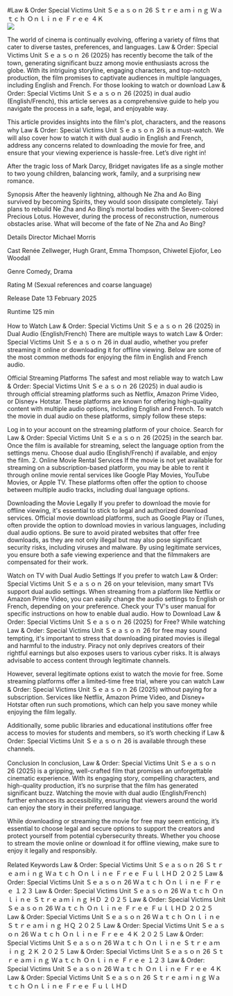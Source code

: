 #Law & Order Special Victims Unit Ｓｅａｓｏｎ 26 Ｓｔｒｅａｍｉｎｇ Ｗａｔｃｈ Ｏｎｌｉｎｅ Ｆｒｅｅ ４Ｋ  
[![](https://i.imgur.com/qSNzIqt.png)](https://movie.rssnews.media/KrzQYmzvK.php)  
  
The world of cinema is continually evolving, offering a variety of films that cater to diverse tastes, preferences, and languages. Law & Order: Special Victims Unit Ｓｅａｓｏｎ 26 (2025) has recently become the talk of the town, generating significant buzz among movie enthusiasts across the globe. With its intriguing storyline, engaging characters, and top-notch production, the film promises to captivate audiences in multiple languages, including English and French. For those looking to watch or download Law & Order: Special Victims Unit Ｓｅａｓｏｎ 26 (2025) in dual audio (English/French), this article serves as a comprehensive guide to help you navigate the process in a safe, legal, and enjoyable way.

This article provides insights into the film's plot, characters, and the reasons why Law & Order: Special Victims Unit Ｓｅａｓｏｎ 26 is a must-watch. We will also cover how to watch it with dual audio in English and French, address any concerns related to downloading the movie for free, and ensure that your viewing experience is hassle-free. Let’s dive right in!

After the tragic loss of Mark Darcy, Bridget navigates life as a single mother to two young children, balancing work, family, and a surprising new romance.

Synopsis
After the heavenly lightning, although Ne Zha and Ao Bing survived by becoming Spirits, they would soon dissipate completely. Taiyi plans to rebuild Ne Zha and Ao Bing’s mortal bodies with the Seven-colored Precious Lotus. However, during the process of reconstruction, numerous obstacles arise. What will become of the fate of Ne Zha and Ao Bing?

Details
Director Michael Morris

Cast Renée Zellweger, Hugh Grant, Emma Thompson, Chiwetel Ejiofor, Leo Woodall

Genre Comedy, Drama

Rating M (Sexual references and coarse language)

Release Date 13 February 2025

Runtime 125 min

How to Watch Law & Order: Special Victims Unit Ｓｅａｓｏｎ 26 (2025) in Dual Audio (English/French)
There are multiple ways to watch Law & Order: Special Victims Unit Ｓｅａｓｏｎ 26 in dual audio, whether you prefer streaming it online or downloading it for offline viewing. Below are some of the most common methods for enjoying the film in English and French audio.

Official Streaming Platforms The safest and most reliable way to watch Law & Order: Special Victims Unit Ｓｅａｓｏｎ 26 (2025) in dual audio is through official streaming platforms such as Netflix, Amazon Prime Video, or Disney+ Hotstar. These platforms are known for offering high-quality content with multiple audio options, including English and French.
To watch the movie in dual audio on these platforms, simply follow these steps:

Log in to your account on the streaming platform of your choice. Search for Law & Order: Special Victims Unit Ｓｅａｓｏｎ 26 (2025) in the search bar. Once the film is available for streaming, select the language option from the settings menu. Choose dual audio (English/French) if available, and enjoy the film. 2. Online Movie Rental Services If the movie is not yet available for streaming on a subscription-based platform, you may be able to rent it through online movie rental services like Google Play Movies, YouTube Movies, or Apple TV. These platforms often offer the option to choose between multiple audio tracks, including dual language options.

Downloading the Movie Legally If you prefer to download the movie for offline viewing, it's essential to stick to legal and authorized download services. Official movie download platforms, such as Google Play or iTunes, often provide the option to download movies in various languages, including dual audio options.
Be sure to avoid pirated websites that offer free downloads, as they are not only illegal but may also pose significant security risks, including viruses and malware. By using legitimate services, you ensure both a safe viewing experience and that the filmmakers are compensated for their work.

Watch on TV with Dual Audio Settings If you prefer to watch Law & Order: Special Victims Unit Ｓｅａｓｏｎ 26 on your television, many smart TVs support dual audio settings. When streaming from a platform like Netflix or Amazon Prime Video, you can easily change the audio settings to English or French, depending on your preference. Check your TV's user manual for specific instructions on how to enable dual audio.
How to Download Law & Order: Special Victims Unit Ｓｅａｓｏｎ 26 (2025) for Free?
While watching Law & Order: Special Victims Unit Ｓｅａｓｏｎ 26 for free may sound tempting, it's important to stress that downloading pirated movies is illegal and harmful to the industry. Piracy not only deprives creators of their rightful earnings but also exposes users to various cyber risks. It is always advisable to access content through legitimate channels.

However, several legitimate options exist to watch the movie for free. Some streaming platforms offer a limited-time free trial, where you can watch Law & Order: Special Victims Unit Ｓｅａｓｏｎ 26 (2025) without paying for a subscription. Services like Netflix, Amazon Prime Video, and Disney+ Hotstar often run such promotions, which can help you save money while enjoying the film legally.

Additionally, some public libraries and educational institutions offer free access to movies for students and members, so it’s worth checking if Law & Order: Special Victims Unit Ｓｅａｓｏｎ 26 is available through these channels.

Conclusion
In conclusion, Law & Order: Special Victims Unit Ｓｅａｓｏｎ 26 (2025) is a gripping, well-crafted film that promises an unforgettable cinematic experience. With its engaging story, compelling characters, and high-quality production, it’s no surprise that the film has generated significant buzz. Watching the movie with dual audio (English/French) further enhances its accessibility, ensuring that viewers around the world can enjoy the story in their preferred language.

While downloading or streaming the movie for free may seem enticing, it’s essential to choose legal and secure options to support the creators and protect yourself from potential cybersecurity threats. Whether you choose to stream the movie online or download it for offline viewing, make sure to enjoy it legally and responsibly.

Related Keywords
Law & Order: Special Victims Unit Ｓｅａｓｏｎ 26 Ｓｔｒｅａｍｉｎｇ Ｗａｔｃｈ Ｏｎｌｉｎｅ Ｆｒｅｅ ＦｕｌｌＨＤ ２０２５
Law & Order: Special Victims Unit Ｓｅａｓｏｎ 26 Ｗａｔｃｈ Ｏｎｌｉｎｅ Ｆｒｅｅ １２３
Law & Order: Special Victims Unit Ｓｅａｓｏｎ 26 Ｗａｔｃｈ Ｏｎｌｉｎｅ Ｓｔｒｅａｍｉｎｇ ＨＤ ２０２５
Law & Order: Special Victims Unit Ｓｅａｓｏｎ 26 Ｗａｔｃｈ Ｏｎｌｉｎｅ Ｆｒｅｅ ＦｕｌｌＨＤ ２０２５
Law & Order: Special Victims Unit Ｓｅａｓｏｎ 26 Ｗａｔｃｈ Ｏｎｌｉｎｅ Ｓｔｒｅａｍｉｎｇ ＨＱ ２０２５
Law & Order: Special Victims Unit Ｓｅａｓｏｎ 26 Ｗａｔｃｈ Ｏｎｌｉｎｅ Ｆｒｅｅ ４Ｋ ２０２５
Law & Order: Special Victims Unit Ｓｅａｓｏｎ 26 Ｗａｔｃｈ Ｏｎｌｉｎｅ Ｓｔｒｅａｍｉｎｇ ２Ｋ ２０２５
Law & Order: Special Victims Unit Ｓｅａｓｏｎ 26 Ｓｔｒｅａｍｉｎｇ Ｗａｔｃｈ Ｏｎｌｉｎｅ Ｆｒｅｅ １２３
Law & Order: Special Victims Unit Ｓｅａｓｏｎ 26 Ｗａｔｃｈ Ｏｎｌｉｎｅ Ｆｒｅｅ ４Ｋ
Law & Order: Special Victims Unit Ｓｅａｓｏｎ 26 Ｓｔｒｅａｍｉｎｇ Ｗａｔｃｈ Ｏｎｌｉｎｅ Ｆｒｅｅ ＦｕｌｌＨＤ
